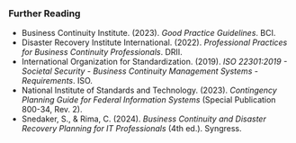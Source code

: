 
### Further Reading

- Business Continuity Institute. (2023). *Good Practice Guidelines*. BCI.
- Disaster Recovery Institute International. (2022). *Professional Practices for Business Continuity Professionals*. DRII.
- International Organization for Standardization. (2019). *ISO 22301:2019 - Societal Security - Business Continuity Management Systems - Requirements*. ISO.
- National Institute of Standards and Technology. (2023). *Contingency Planning Guide for Federal Information Systems* (Special Publication 800-34, Rev. 2).
- Snedaker, S., & Rima, C. (2024). *Business Continuity and Disaster Recovery Planning for IT Professionals* (4th ed.). Syngress.

